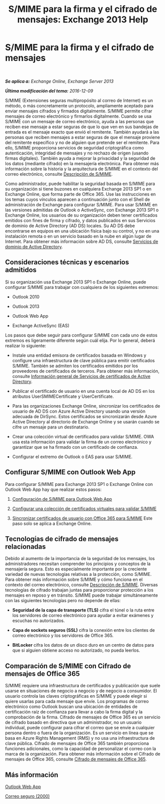 ﻿---
title: 'S/MIME para la firma y el cifrado de mensajes: Exchange 2013 Help'
TOCTitle: S/MIME para la firma y el cifrado de mensajes
ms:assetid: 887c710b-0ec6-4ff0-8065-5f05f74afef3
ms:mtpsurl: https://technet.microsoft.com/es-es/library/Dn626158(v=EXCHG.150)
ms:contentKeyID: 61212725
ms.date: 04/23/2018
mtps_version: v=EXCHG.150
ms.translationtype: HT
---

# S/MIME para la firma y el cifrado de mensajes

 

_**Se aplica a:** Exchange Online, Exchange Server 2013_

_**Última modificación del tema:** 2016-12-09_

S/MIME (Extensiones seguras multipropósito al correo de Internet) es un método, o más concretamente un protocolo, ampliamente aceptado para enviar mensajes cifrados y firmados digitalmente. S/MIME permite cifrar mensajes de correo electrónico y firmarlos digitalmente. Cuando se usa S/MIME con un mensaje de correo electrónico, ayuda a las personas que reciben ese mensaje a estar seguras de que lo que ven en sus bandejas de entrada es el mensaje exacto que envió el remitente. También ayudará a las personas que reciben mensajes a estar seguras de que el mensaje proviene del remitente específico y no de alguien que pretende ser el remitente. Para ello, S/MIME proporciona servicios de seguridad criptográfica como autenticación, integridad de mensajes y no rechazo de origen (usando firmas digitales). También ayuda a mejorar la privacidad y la seguridad de los datos (mediante cifrado) en la mensajería electrónica. Para obtener más información sobre la historia y la arquitectura de S/MIME en el contexto del correo electrónico, consulte [Descripción de S/MIME](https://go.microsoft.com/fwlink/?linkid=393948).

Como administrador, puede habilitar la seguridad basada en S/MIME para su organización si tiene buzones en cualquiera Exchange 2013 SP1 o en Exchange Online, que forma parte de Office 365. Use las instrucciones en los temas cuyos vínculos aparecen a continuación junto con el Shell de administración de Exchange para configurar S/MIME. Para usar S/MIME en las versiones admitidas de Outlook o ActiveSync, con Exchange 2013 SP1 o Exchange Online, los usuarios de su organización deben tener certificados emitidos con fines de firma y cifrado, y datos publicados en sus Servicios de dominio de Active Directory (AD DS) locales. Su AD DS debe encontrarse en equipos en una ubicación física bajo su control, y no en una instalación remota o en un servicio basado en la nube en algún lugar de Internet. Para obtener más información sobre AD DS, consulte [Servicios de dominio de Active Directory](https://go.microsoft.com/fwlink/?linkid=394064).

## Consideraciones técnicas y escenarios admitidos

Si su organización usa Exchange 2013 SP1 o Exchange Online, puede configurar S/MIME para trabajar con cualquiera de los siguientes extremos:

  - Outlook 2010

  - Outlook 2013

  - Outlook Web App

  - Exchange ActiveSync (EAS)

Los pasos que debe seguir para configurar S/MIME con cada uno de estos extremos es ligeramente diferente según cuál elija. Por lo general, deberá realizar lo siguiente:

  - Instale una entidad emisora de certificados basada en Windows y configure una infraestructura de clave pública para emitir certificados S/MIME. También se admiten los certificados emitidos por los proveedores de certificados de terceros. Para obtener más información, consulte [Información general de Servicios de certificados de Active Directory](https://technet.microsoft.com/library/hh831740.aspx).

  - Publicar el certificado de usuario en una cuenta local de AD DS en los atributos UserSMIMECertificate y UserCertificate.

  - Para las organizaciones Exchange Online, sincronizar los certificados de usuario de AD DS con Azure Active Directory usando una versión adecuada de DirSync. Estos certificados se sincronizarán desde Azure Active Directory al directorio de Exchange Online y se usarán cuando se cifre un mensaje para un destinatario.

  - Crear una colección virtual de certificados para validar S/MIME. OWA usa esta información para validar la firma de un correo electrónico y garantizar que se ha firmado con un certificado de confianza.

  - Configurar el extremo de Outlook o EAS para usar S/MIME.

## Configurar S/MIME con Outlook Web App

Para configurar S/MIME para Exchange 2013 SP1 o Exchange Online con Outlook Web App hay que realizar estos pasos:

1.  [Configuración de S/MIME para Outlook Web App](configure-s-mime-settings-for-outlook-web-app-exchange-2013-help.md)

2.  [Configurar una colección de certificados virtuales para validar S/MIME](set-up-virtual-certificate-collection-to-validate-s-mime-exchange-2013-help.md)

3.  [Sincronizar certificados de usuario con Office 365 para S/MIME](https://technet.microsoft.com/es-es/library/dn626159\(v=exchg.150\)) Este paso solo se aplica a Exchange Online.

## Tecnologías de cifrado de mensajes relacionadas

Debido al aumento de la importancia de la seguridad de los mensajes, los administradores necesitan comprender los principios y conceptos de la mensajería segura. Esto es especialmente importante por la creciente variedad de nuevas tecnologías relativas a la protección, como S/MIME. Para obtener más información sobre S/MIME y cómo funciona en el contexto del correo electrónico, consulte [Descripción de S/MIME](https://go.microsoft.com/fwlink/?linkid=393948). Diversas tecnologías de cifrado trabajan juntas para proporcionar protección a los mensajes en reposo y en tránsito. S/MIME puede trabajar simultáneamente con las siguientes tecnologías pero no depende de ellas:

  -  **Seguridad de la capa de transporte (TLS)** cifra el túnel o la ruta entre los servidores de correo electrónico para ayudar a evitar exámenes y escuchas no autorizados.

  -  **Capa de sockets seguros (SSL)** cifra la conexión entre los clientes de correo electrónico y los servidores de Office 365.

  -  **BitLocker** cifra los datos de un disco duro en un centro de datos para que si alguien obtiene acceso no autorizado, no pueda leerlos.

## Comparación de S/MIME con Cifrado de mensajes de Office 365

S/MIME requiere una infraestructura de certificados y publicación que suele usarse en situaciones de negocio a negocio y de negocio a consumidor. El usuario controla las claves criptográficas en S/MIME y puede elegir si quiere usarlas para cada mensaje que envíe. Los programas de correo electrónico como Outlook buscan una ubicación de entidades de certificación raíz de confianza para llevar a cabo la firma digital y la comprobación de la firma. Cifrado de mensajes de Office 365 es un servicio de cifrado basado en directiva que un administrador, no un usuario individual, puede configurar para cifrar el correo que se envíe a cualquier persona dentro o fuera de la organización. Es un servicio en línea que se basa en Azure Rights Management (RMS) y no usa una infraestructura de clave pública. Cifrado de mensajes de Office 365 también proporciona funciones adicionales, como la capacidad de personalizar el correo con la marca de la organización. Para obtener más información sobre el Cifrado de mensajes de Office 365, consulte [Cifrado de mensajes de Office 365](https://go.microsoft.com/fwlink/?linkid=392525).

## Más información

[Outlook Web App](outlook-web-app-exchange-2013-help.md)

[Correo seguro (2000)](https://technet.microsoft.com/es-es/library/cc962043.aspx)

